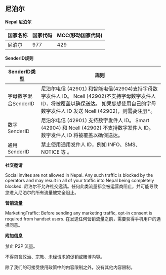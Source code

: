 ## 尼泊尔

__Nepal 尼泊尔__

| 国家名称 | 国家代码 | MCC(移动国家代码) |
|------|------|-------------|
| 尼泊尔  | 977  | 429         |

__SenderID规则__

| SenderID类型     | 规则                                                                                                                         |
|----------------|----------------------------------------------------------------------------------------------------------------------------|
| 字母数字混合SenderID | 尼泊尔电信 (42901) 和智能电信(42904)支持字母数字发件人 ID。 Ncell (42902)不支持字母数字发件人 ID，将被覆盖以确保送达。 如果您想使用自己的字母数字发件人 ID 发送 Ncell (42902)，则需要注册*。 |
| 数字SenderID     | 尼泊尔电信 (42901) 支持数字发件人 ID。 Smart (42904) 和 Ncell (42902) 不支持数字发件人 ID。数字发件人 ID 将被覆盖以确保送达。                                    |
| 通用SenderID     | 禁止使用通用发件人 ID，例如 INFO、SMS、NOTICE 等 。                                                                                        |

__社交邀请__

Social invites are not allowed in Nepal. Any such traffic is blocked by the operators and may result in all of your traffic into Nepal being completely blocked.
尼泊尔不允许社交邀请。任何此类流量都会被运营商阻止，并可能导致您进入尼泊尔的所有流量被完全阻止。

__营销流量__

MarketingTraffic: Before sending any marketing traffic, opt-in consent is required from handset users.
在发送任何营销流量之前，需要获得手机用户的选择同意。

__附加信息__

禁止 P2P 流量。

不得包含政治、宗教、未经请求的促销或赌博内容。

除了我们的可接受使用政策中的内容限制之外，没有其他内容限制。